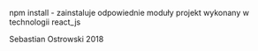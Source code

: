 npm install - zainstaluje odpowiednie moduły
projekt wykonany w technologii react_js

Sebastian Ostrowski 2018